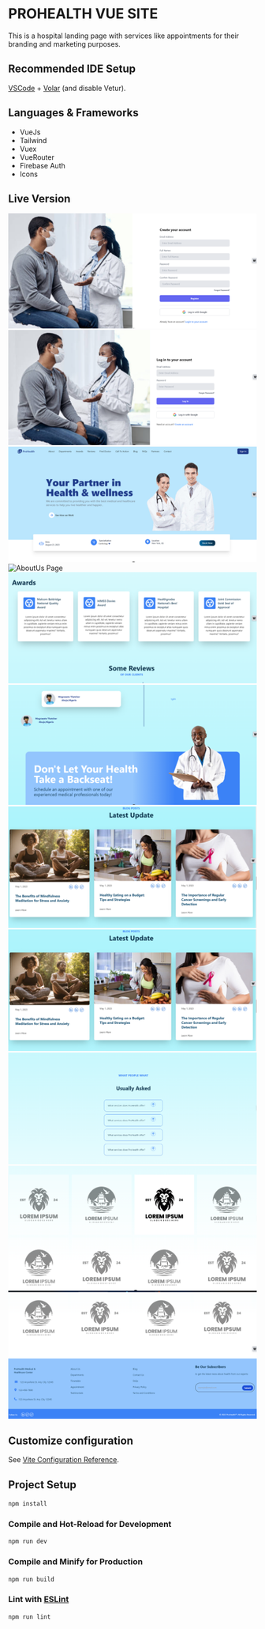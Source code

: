 # PROHEALTH VUE SITE

This is a hospital landing page with services like appointments for their branding and marketing purposes.

## Recommended IDE Setup

[VSCode](https://code.visualstudio.com/) + [Volar](https://marketplace.visualstudio.com/items?itemName=Vue.volar) (and disable Vetur).

## Languages & Frameworks
- VueJs
- Tailwind
- Vuex
- VueRouter
- Firebase Auth
- Icons


## Live Version
![Register Page](https://github.com/Bratipah/ProHealthVue/blob/main/public/screenshots/Screenshot%202024-04-24%20155712.png)
![Login Page](https://github.com/Bratipah/ProHealthVue/blob/main/public/screenshots/Screenshot%202024-04-24%20155540.png)
![Landind Page](https://github.com/Bratipah/ProHealthVue/blob/main/public/screenshots/Screenshot%202024-04-24%20155524.png)
![AboutUs Page](https://github.com/Bratipah/ProHealthVue/blob/main/public/screenshots/Screenshot%202024-04-24%20180845.png)
![Awards Page](https://github.com/Bratipah/ProHealthVue/blob/main/public/screenshots/Screenshot%202024-04-18%20180905.png)
![CallToAction](https://github.com/Bratipah/ProHealthVue/blob/main/public/screenshots/Screenshot%202024-04-18%20180920.png)
![Blogs Page](https://github.com/Bratipah/ProHealthVue/blob/main/public/screenshots/Screenshot%202024-04-18%20180940.png)
![Appointment Page](https://github.com/Bratipah/ProHealthVue/blob/main/public/screenshots/Screenshot%202024-04-18%20180940.png)
![Reviews Section](https://github.com/Bratipah/ProHealthVue/blob/main/public/screenshots/Screenshot%202024-04-18%20181015.png)
![Partners Page](https://github.com/Bratipah/ProHealthVue/blob/main/public/screenshots/Screenshot%202024-04-18%20181029.png)
![Footer](https://github.com/Bratipah/ProHealthVue/blob/main/public/screenshots/Screenshot%202024-04-18%20181042.png)

## Customize configuration

See [Vite Configuration Reference](https://vitejs.dev/config/).

## Project Setup

```sh
npm install
```

### Compile and Hot-Reload for Development

```sh
npm run dev
```

### Compile and Minify for Production

```sh
npm run build
```

### Lint with [ESLint](https://eslint.org/)

```sh
npm run lint
```
